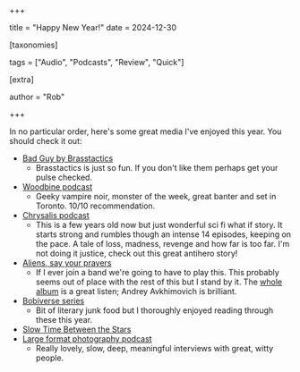 +++

title = "Happy New Year!"
date = 2024-12-30

[taxonomies] 

tags = ["Audio", "Podcasts", "Review", "Quick"]

[extra]

author = "Rob"

+++

In no particular order, here's some great media I've enjoyed this year. You should check it out:

- [Bad Guy by Brasstactics](https://www.knkx.org/show/the-new-cool/2024-08-16/brasstactics-celebrate-joy-in-the-grooves-of-their-new-album)
  - Brasstactics is just so fun. If you don't like them perhaps get your pulse checked.
- [Woodbine podcast](https://woodbinepod.com/)
  - Geeky vampire noir, monster of the week, great banter and set in Toronto. 10/10 recommendation.
- [Chrysalis podcast](https://podcasts.apple.com/ca/podcast/dust/id1482669176)
  - This is a few years old now but just wonderful sci fi what if story. It starts strong and rumbles though an intense 14 episodes, keeping on the pace. A tale of loss, madness, revenge and how far is too far. I'm not doing it justice, check out this great antihero story!
- [Aliens, say your prayers](https://open.spotify.com/track/4OLTCtWmUmSOYxz2qJiQaI?si=7b07286eefca4096)
  - If I ever join a band we're going to have to play this. This probably seems out of place with the rest of this but I stand by it. The [whole album](https://open.spotify.com/album/3zBmExKhhB4FvrrQRVFyf2?si=JO4duPnFR7ySHe65Sl6I-A) is a great listen; Andrey Avkhimovich is brilliant.
- [Bobiverse series](https://www.goodreads.com/series/192752-bobiverse)
  - Bit of literary junk food but I thoroughly enjoyed reading through these this year.
- [Slow Time Between the Stars](https://www.goodreads.com/book/show/151908304-slow-time-between-the-stars)
- [Large format photography podcast](https://largeformatphotographypodcast.podbean.com/)
  - Really lovely, slow, deep, meaningful interviews with great, witty people.
